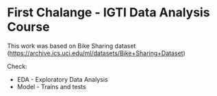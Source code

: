 # First Chalange - IGTI Data Analysis Course

This work was based on Bike Sharing dataset (https://archive.ics.uci.edu/ml/datasets/Bike+Sharing+Dataset)

Check:

* EDA - Exploratory Data Analysis
* Model - Trains and tests
